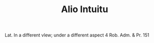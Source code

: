 ---
title: Alio Intuitu
permalink: "/definitions/alio-intuitu.html"
body: Lat. In a different vlew; under a different aspect 4 Rob. Adm. & Pr. 151
published_at: '2018-07-07'
layout: post
---